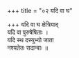 +++
title = "०२ यदि वा घ"

+++
यदि वा घ क्षेत्रियाद्  
यदि वा पुरुषेषिताः ।  
यदि स्थ दस्युभ्यो जाता  
नश्यतेतः सदान्वाः ॥